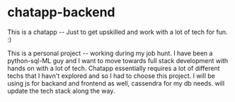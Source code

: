 # chatapp-backend
This is a chatapp -- Just to get upskilled and work with a lot of tech for fun. :)

This is a personal project -- working during my job hunt. I have been a python-sql-ML guy and I want to move towards full stack development with hands on with a lot of tech. Chatapp essentially requires a lot of different techs that I havn't explored and so I had to choose this project. I will be using js for backand and frontend as well, cassendra for my db needs. will update the tech stack along the way.
